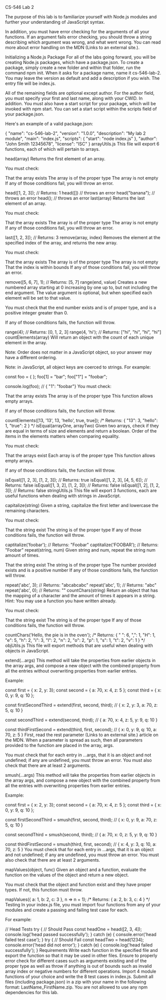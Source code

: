 CS-546 Lab 2

The purpose of this lab is to familiarize yourself with Node.js modules and further your understanding of JavaScript syntax.

In addition, you must have error checking for the arguments of all your functions. If an argument fails error checking, you should throw a string describing which argument was wrong, and what went wrong. You can read more about error handling on the MDN (Links to an external site.).

Initializing a Node.js Package
For all of the labs going forward, you will be creating Node.js packages, which have a package.json. To create a package, simply create a new folder and within that folder, run the command npm init. When it asks for a package name, name it cs-546-lab-2. You may leave the version as default and add a description if you wish. The entry file will be index.js.

All of the remaining fields are optional except author. For the author field, you must specify your first and last name, along with your CWID. In addition. You must also have a start script for your package, which will be invoked with npm start. You can set a start script within the scripts field of your package.json.

Here's an example of a valid package.json:

{
   "name": "cs-546-lab-2",
   "version": "1.0.0",
   "description": "My lab 2 module",
   "main": "index.js",
   "scripts": {
      "start": "node index.js"
   },
   "author": "John Smith 12345678",
   "license": "ISC"
}
arrayUtils.js
This file will export 6 functions, each of which will pertain to arrays.

head(array)
Returns the first element of an array.

You must check:

That the array exists
The array is of the proper type
The array is not empty
If any of those conditions fail, you will throw an error.

head([1, 2, 3]); // Returns: 1
head([]) // throws an error
head("banana"); // throws an error
head(); // throws an error
last(array)
Returns the last element of an array.

You must check:

That the array exists
The array is of the proper type
The array is not empty
If any of those conditions fail, you will throw an error.

last([1, 2, 3]); // Returns: 3
remove(array, index)
Removes the element at the specified index of the array, and returns the new array.

You must check:

That the array exists
The array is of the proper type
The array is not empty
That the index is within bounds
If any of those conditions fail, you will throw an error.

remove([5, 6, 7], 1); // Returns: [5, 7]
range(end, value)
Creates a new numbered array starting at 0 increasing by one up to, but not including the end argument. The value argument is optional, but when specified each element will be set to that value.

You must check that the end number exists and is of proper type, and is a positive integer greater than 0.

If any of those conditions fails, the function will throw.

range(4); // Returns: [0, 1, 2, 3]
range(4, 'hi'); // Returns: ["hi", "hi", "hi", "hi"]
countElements(array)
Will return an object with the count of each unique element in the array.

Note: Order does not matter in a JavaScript object, so your answer may have a different ordering.

Note: in JavaScript, all object keys are coerced to strings. For example:

const foo = { };
foo[1] = "bar";
foo["1"] = "foobar";

console.log(foo); // { "1": "foobar"}
You must check:

That the array exists
The array is of the proper type
This function allows empty arrays.

If any of those conditions fails, the function will throw.

countElements([13, '13', 13, 'hello', true, true]);
/* Returns: 
{
  "13": 3,
  "hello": 1,
  "true": 2
}
*/
isEqual(arrayOne, arrayTwo)
Given two arrays, check if they are equal in terms of size and elements and return a boolean. Order of the items in the elements matters when comparing equality.

You must check:

That the arrays exist
Each array is of the proper type
This function allows empty arrays.

If any of those conditions fails, the function will throw.

isEqual([1, 2, 3], [1, 2, 3]); // Returns: true
isEqual([1, 2, 3], [4, 5, 6]); // Returns: false
isEqual([1, 3, 2], [1, 2, 3]); // Returns: false
isEqual([1, 2], [1, 2, 3]); // Returns: false
stringUtils.js
This file will export 3 functions, each are useful functions when dealing with strings in JavaScript.

capitalize(string)
Given a string, capitalize the first letter and lowercase the remaining characters.

You must check:

That the string exist
The string is of the proper type
If any of those conditions fails, the function will throw.

captitalize('foobar'); // Returns: "Foobar"
captitalize('FOOBAR'); // Returns: "Foobar"
repeat(string, num)
Given string and num, repeat the string num amount of times.

That the string exist
The string is of the proper type
The number provided exists and is a positive number
If any of those conditions fails, the function will throw.

repeat('abc', 3); // Returns: "abcabcabc"
repeat('abc', 1); // Returns: "abc" 
repeat('abc', 0); // Returns: ""
countChars(string)
Return an object that has the mapping of a character and the amount of times it appears in a string. Hint: You may use a function you have written already.

You must check:

That the string exist
The string is of the proper type
If any of those conditions fails, the function will throw.

countChars('Hello, the pie is in the oven');
/* Returns:
{
  " ": 6,
  ",": 1,
  "H": 1,
  "e": 5,
  "h": 2,
  "i": 3,
  "l": 2,
  "n": 2,
  "o": 2,
  "p": 1,
  "s": 1,
  "t": 2,
  "v": 1
}
*/
objUtils.js
This file will export methods that are useful when dealing with objects in JavaScript.

extend(...args)
This method will take the properties from earlier objects in the array args, and compose a new object with the combined property from all the entries without overwriting properties from earlier entries.

Example:


const first = { x: 2, y: 3};
const second = { a: 70, x: 4, z: 5 };
const third = { x: 0, y: 9, q: 10 };

const firstSecondThird = extend(first, second, third);
// { x: 2, y: 3, a: 70, z: 5, q: 10 }

const secondThird = extend(second, third);
// { a: 70, x: 4, z: 5, y: 9, q: 10 } 

const thirdFirstSecond = extend(third, first, second);
// { x: 0, y: 9, q: 10, a: 70, z: 5 }
First, read the rest parameter (Links to an external site.) article on the MDN. When a parameter is spread as such, then all parameters provided to the function are placed in the array, args.

You must check that for each entry in ...args, that it is an object and not undefined; if any are undefined, you must throw an error. You must also check that there are at least 2 arguments.

smush(...args)
This method will take the properties from earlier objects in the array args, and compose a new object with the combined property from all the entries with overwriting properties from earlier entries.

Example:


const first = { x: 2, y: 3};
const second = { a: 70, x: 4, z: 5 };
const third = { x: 0, y: 9, q: 10 };

const firstSecondThird = smush(first, second, third);
// { x: 0, y: 9, a: 70, z: 5, q: 10 }

const secondThird = smush(second, third);
// { a: 70, x: 0, z: 5, y: 9, q: 10 }

const thirdFirstSecond = smush(third, first, second);
// { x: 4, y: 3, q: 10, a: 70, z: 5 }
You must check that for each entry in ...args, that it is an object and not undefined; if any are undefined, you must throw an error. You must also check that there are at least 2 arguments.

mapValues(object, func)
Given an object and a function, evaluate the function on the values of the object and return a new object.

You must check that the object and function exist and they have proper types. If not, this function must throw.

mapValues({ a: 1, b: 2, c: 3 }, n => n + 1);
/* Returns:
{
  a: 2,
  b: 3,
  c: 4
}
*/
Testing
In your index.js file, you must import four functions from any of your modules and create a passing and failing test case for each.

For example:

// Head Tests
try {
   // Should Pass
   const headOne = head([2, 3, 4]);
   console.log('head passed successfully');
} catch (e) {
   console.error('head failed test case');
}
try {
   // Should Fail
   const headTwo = head(1234);
   console.error('head did not error');
} catch (e) {
   console.log('head failed successfully');
}
Requirements
Write each function in the specified file and export the function so that it may be used in other files.
Ensure to properly error check for different cases such as arguments existing and of the proper type as well as throw if anything is out of bounds such as invalid array index or negative numbers for different operations.
Import 4 module functions of your choice and write the 8 test cases in index.js.
Submit all files (including package.json) in a zip with your name in the following format: LastName_FirstName.zip.
You are not allowed to use any npm dependencies for this lab.
